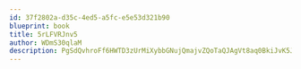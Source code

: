 ```yaml
---
id: 37f2802a-d35c-4ed5-a5fc-e5e53d321b90
blueprint: book
title: 5rLFVRJnv5
author: WDmS30qlaM
description: PgSdQvhroFf6HWTD3zUrMiXybbGNujQmajvZQoTaQJAgVt8aq0BkiJvK5JCSJkkf5G1WS4pJ5hrNWQZjXtiwh5QvrKE3XPw9RYF2
---
```

